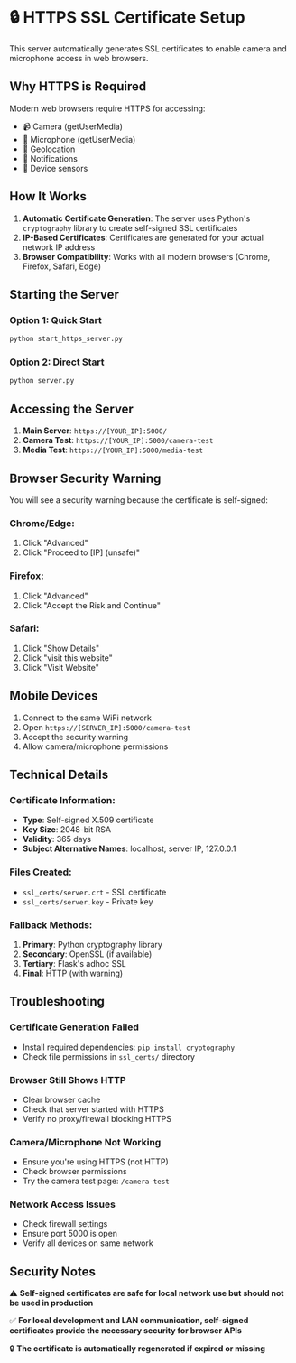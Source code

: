 # 🔒 HTTPS SSL Certificate Setup

This server automatically generates SSL certificates to enable camera and microphone access in web browsers.

## Why HTTPS is Required

Modern web browsers require HTTPS for accessing:
- 📹 Camera (getUserMedia)
- 🎤 Microphone (getUserMedia)
- 📍 Geolocation
- 🔔 Notifications
- 📱 Device sensors

## How It Works

1. **Automatic Certificate Generation**: The server uses Python's `cryptography` library to create self-signed SSL certificates
2. **IP-Based Certificates**: Certificates are generated for your actual network IP address
3. **Browser Compatibility**: Works with all modern browsers (Chrome, Firefox, Safari, Edge)

## Starting the Server

### Option 1: Quick Start
```bash
python start_https_server.py
```

### Option 2: Direct Start
```bash
python server.py
```

## Accessing the Server

1. **Main Server**: `https://[YOUR_IP]:5000/`
2. **Camera Test**: `https://[YOUR_IP]:5000/camera-test`
3. **Media Test**: `https://[YOUR_IP]:5000/media-test`

## Browser Security Warning

You will see a security warning because the certificate is self-signed:

### Chrome/Edge:
1. Click "Advanced"
2. Click "Proceed to [IP] (unsafe)"

### Firefox:
1. Click "Advanced"
2. Click "Accept the Risk and Continue"

### Safari:
1. Click "Show Details"
2. Click "visit this website"
3. Click "Visit Website"

## Mobile Devices

1. Connect to the same WiFi network
2. Open `https://[SERVER_IP]:5000/camera-test`
3. Accept the security warning
4. Allow camera/microphone permissions

## Technical Details

### Certificate Information:
- **Type**: Self-signed X.509 certificate
- **Key Size**: 2048-bit RSA
- **Validity**: 365 days
- **Subject Alternative Names**: localhost, server IP, 127.0.0.1

### Files Created:
- `ssl_certs/server.crt` - SSL certificate
- `ssl_certs/server.key` - Private key

### Fallback Methods:
1. **Primary**: Python cryptography library
2. **Secondary**: OpenSSL (if available)
3. **Tertiary**: Flask's adhoc SSL
4. **Final**: HTTP (with warning)

## Troubleshooting

### Certificate Generation Failed
- Install required dependencies: `pip install cryptography`
- Check file permissions in `ssl_certs/` directory

### Browser Still Shows HTTP
- Clear browser cache
- Check that server started with HTTPS
- Verify no proxy/firewall blocking HTTPS

### Camera/Microphone Not Working
- Ensure you're using HTTPS (not HTTP)
- Check browser permissions
- Try the camera test page: `/camera-test`

### Network Access Issues
- Check firewall settings
- Ensure port 5000 is open
- Verify all devices on same network

## Security Notes

⚠️ **Self-signed certificates are safe for local network use but should not be used in production**

✅ **For local development and LAN communication, self-signed certificates provide the necessary security for browser APIs**

🔒 **The certificate is automatically regenerated if expired or missing**